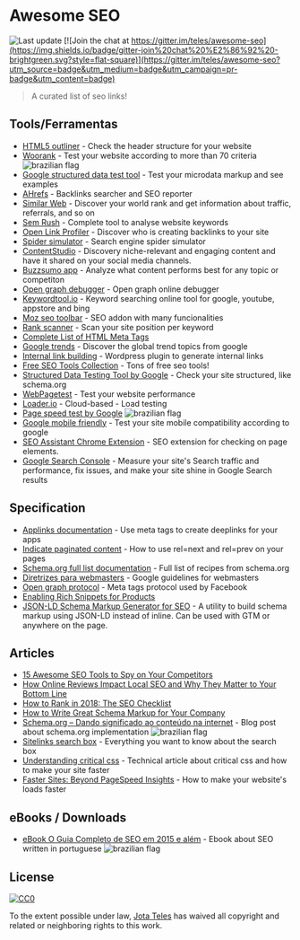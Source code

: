 # Awesome SEO

![Last update](https://img.shields.io/badge/last%20update-09%20MAY%202018-green.svg?style=flat-square)
[![Join the chat at https://gitter.im/teles/awesome-seo](https://img.shields.io/badge/gitter-join%20chat%20%E2%86%92%20-brightgreen.svg?style=flat-square)](https://gitter.im/teles/awesome-seo?utm_source=badge&utm_medium=badge&utm_campaign=pr-badge&utm_content=badge)

> A curated list of seo links!

[br]: https://upload.wikimedia.org/wikipedia/commons/4/40/Icons-flag-br.png  "Conteúdo disponível em português"

## Tools/Ferramentas
* [HTML5 outliner](https://gsnedders.html5.org/outliner/) - Check the header structure for your website  
* [Woorank](https://www.woorank.com/pt/) - Test your website according to more than 70 criteria  ![brazilian flag][br]
* [Google structured data test tool](https://developers.google.com/structured-data/testing-tool/) - Test your microdata markup and see examples  
* [AHrefs](https://ahrefs.com) - Backlinks searcher and SEO reporter  
* [Similar Web](http://www.similarweb.com/) - Discover your world rank and get information about traffic, referrals, and so on  
* [Sem Rush](http://www.semrush.com/) - Complete tool to analyse website keywords  
* [Open Link Profiler](http://openlinkprofiler.org/) - Discover who is creating backlinks to your site  
* [Spider simulator](http://tools.seochat.com/tools/search-spider-simulator) - Search engine spider simulator  
* [ContentStudio](https://app.contentstudio.io) - Discovery niche-relevant and engaging content and have it shared on your social media channels.
* [Buzzsumo app](https://app.buzzsumo.com) - Analyze what content performs best for any topic or competiton  
* [Open graph debugger](https://developers.facebook.com/tools/debug/og/object?) - Open graph online debugger  
* [Keywordtool.io](http://keywordtool.io/) - Keyword searching online tool for google, youtube, appstore and bing  
* [Moz seo toolbar](https://moz.com/tools/seo-toolbar) - SEO addon with many funcionalities  
* [Rank scanner](http://app.rankscanner.com/) - Scan your site position per keyword   
* [Complete List of HTML Meta Tags](https://gist.github.com/whitingx/3840905)  
* [Google trends](https://www.google.com/trends/) - Discover the global trend topics from google  
* [Internal link building](http://tools.seochat.com/tools/interlinking-plugin/) - Wordpress plugin to generate internal links  
* [Free SEO Tools Collection](http://tools.seochat.com/) - Tons of free seo tools!  
* [Structured Data Testing Tool by Google](https://developers.google.com/structured-data/testing-tool/) - Check your site structured, like schema.org  
* [WebPagetest](http://www.webpagetest.org/) - Test your website performance  
* [Loader.io](https://loader.io/) - Cloud-based - Load testing  
* [Page speed test by Google](https://developers.google.com/speed/pagespeed/insights/?hl&#x3D;pt-BR)  ![brazilian flag][br]
* [Google mobile friendly](https://www.google.com/webmasters/tools/mobile-friendly) - Test your site mobile compatibility according to google  
* [SEO Assistant Chrome Extension](https://chrome.google.com/webstore/detail/galileo-seo-assistant/jmehfdipeccfhbfbmkfpikgmfpamlalf) - SEO extension for checking on page elements.
* [Google Search Console](https://search.google.com/search-console/about) - Measure your site's Search traffic and performance, fix issues, and make your site shine in Google Search results
    
## Specification
* [Applinks documentation](http://applinks.org/documentation/) - Use meta tags to create deeplinks for your apps  
* [Indicate paginated content](https://support.google.com/webmasters/answer/1663744) - How to use rel&#x3D;next and rel&#x3D;prev on your pages  
* [Schema.org full list documentation](http://schema.org/docs/full.html) - Full list of recipes from schema.org  
* [Diretrizes para webmasters](https://support.google.com/webmasters/answer/35769) - Google guidelines for webmasters  
* [Open graph protocol](http://opengraphprotocol.org/) - Meta tags protocol used by Facebook  
* [Enabling Rich Snippets for Products](https://developers.google.com/structured-data/rich-snippets/products?hl&#x3D;en&amp;rd&#x3D;1)  
* [JSON-LD Schema Markup Generator for SEO](https://www.jamesdflynn.com/json-ld-schema-generator/) - A utility to build schema markup using JSON-LD instead of inline.  Can be used with GTM or anywhere on the page.
    
## Articles
* [15 Awesome SEO Tools to Spy on Your Competitors](http://blog.mention.com/competitor-seo-tools/) 
* [How Online Reviews Impact Local SEO and Why They Matter to Your Bottom Line](https://www.shopify.com/retail/119916611-how-online-reviews-impact-local-seo-and-why-they-matter-to-your-bottom-line)
* [How to Rank in 2018: The SEO Checklist](https://moz.com/blog/rank-in-2018-seo-checklist)
* [How to Write Great Schema Markup for Your Company](https://www.semrush.com/blog/schema-markup-for-company-corporations/)
* [Schema.org – Dando significado ao conteúdo na internet](http://blog.popupdesign.com.br/schema-org-dando-significado-ao-conteudo-na-internet/) - Blog post about schema.org implementation  ![brazilian flag][br]
* [Sitelinks search box](https://developers.google.com/structured-data/slsb-overview) - Everything you want to know about the search box  
* [Understanding critical css](http://www.smashingmagazine.com/2015/08/understanding-critical-css/) - Technical article about critical css and how to make your site faster
* [Faster Sites: Beyond PageSpeed Insights](https://moz.com/blog/faster-sites-beyond-pagespeed-insights) - How to make your website's loads faster
    
## eBooks / Downloads
* [eBook O Guia Completo de SEO em 2015 e além](http://materiais.resultadosdigitais.com.br/guia-completo-seo) - Ebook about SEO written in portuguese  ![brazilian flag][br]
    

## License

[![CC0](https://i.creativecommons.org/l/by/4.0/88x31.png)](http://creativecommons.org/licenses/by/4.0/)

To the extent possible under law, [Jota Teles](http://github.com/teles) has waived all copyright and related or neighboring rights to this work.
